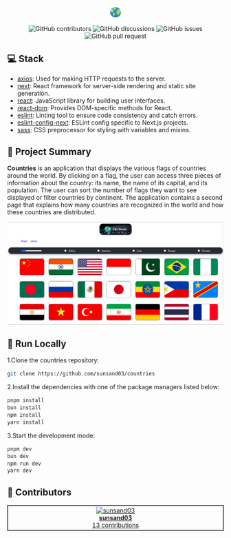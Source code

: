 <p align="center">
<a href=https://github.com/sunsand03/countries target="_blank">
<img src='/public/world.png' width="5%" alt="Banner" />
</a>
</p>



<p align="center">
<img src="https://img.shields.io/github/contributors/sunsand03/countries" alt="GitHub contributors" />
<img src="https://img.shields.io/github/discussions/sunsand03/countries" alt="GitHub discussions" />
<img src="https://img.shields.io/github/issues/sunsand03/countries" alt="GitHub issues" />
<img src="https://img.shields.io/github/issues-pr/sunsand03/countries" alt="GitHub pull request" />
</p>



## 💻 Stack

- [axios](https://github.com/axios/axios): Used for making HTTP requests to the server.
- [next](https://github.com/vercel/next.js/): React framework for server-side rendering and static site generation.
- [react](https://github.com/facebook/react): JavaScript library for building user interfaces.
- [react-dom](https://github.com/facebook/react): Provides DOM-specific methods for React.
- [eslint](https://github.com/eslint/eslint): Linting tool to ensure code consistency and catch errors.
- [eslint-config-next](https://github.com/vercel/next.js/tree/canary/packages/eslint-plugin-next): ESLint config specific to Next.js projects.
- [sass](https://github.com/sass/sass): CSS preprocessor for styling with variables and mixins.

## 📝 Project Summary

**Countries** is an application that displays the various flags of countries around the world. By clicking on a flag, the user can access three pieces of information about the country: its name, the name of its capital, and its population. The user can sort the number of flags they want to see displayed or filter countries by continent. The application contains a second page that explains how many countries are recognized in the world and how these countries are distributed.

<img src="/public/screenshot Home.png" alt="capture d'écran de la page d'accueil">


## 🚀 Run Locally
1.Clone the countries repository:
```sh
git clone https://github.com/sunsand03/countries
```
2.Install the dependencies with one of the package managers listed below:
```bash
pnpm install
bun install
npm install
yarn install
```
3.Start the development mode:
```bash
pnpm dev
bun dev
npm run dev
yarn dev
```

## 🙌 Contributors

<table style="border:1px solid #404040;text-align:center;width:100%">
<tr><td style="width:14.29%;border:1px solid #404040;">
        <a href="https://github.com/sunsand03" spellcheck="false">
          <img src="https://avatars.githubusercontent.com/u/115694612?v=4?s=100" width="100px;" alt="sunsand03"/>
          <br />
          <b>sunsand03</b>
        </a>
        <br />
        <a href="https://github.com/sunsand03/countries/commits?author=sunsand03" title="Contributions" spellcheck="false">
          13 contributions
        </a>
      </td></table>



